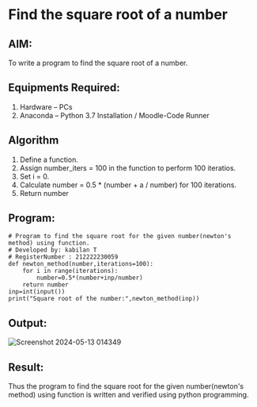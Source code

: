 
# Find the square root of a number

## AIM:
To write a program to find the square root of a number.

## Equipments Required:
1. Hardware – PCs
2. Anaconda – Python 3.7 Installation / Moodle-Code Runner

## Algorithm
1. Define a function.
2. Assign number_iters = 100 in the function to perform 100 iteratios.
3. Set i = 0.
4. Calculate  number = 0.5 * (number + a / number) for 100 iterations.
5. Return number

## Program:
```
# Program to find the square root for the given number(newton's method) using function.
# Developed by: kabilan T
# RegisterNumber : 212222230059
def newton_method(number,iterations=100):
    for i in range(iterations):
        number=0.5*(number+inp/number)
    return number
inp=int(input())
print("Square root of the number:",newton_method(inp))
```

## Output:
![Screenshot 2024-05-13 014349](https://github.com/kabilanthiyagarajan/Square-/assets/120206067/7cebd7f4-187d-433b-b0b9-278f3bfc3fe3)




## Result:
Thus the program to find the square root for the given number(newton's method) using function is written and verified using python programming.




